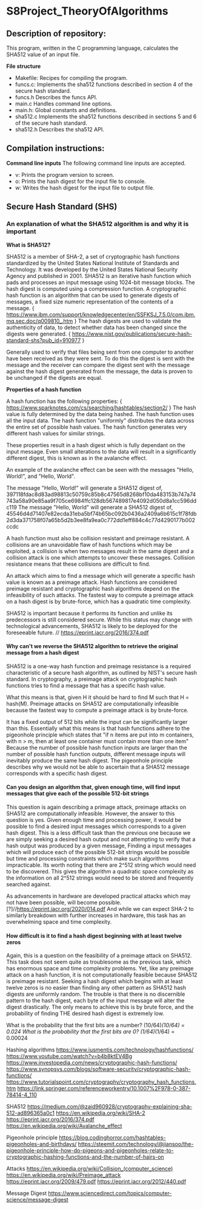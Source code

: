 # S8Project_TheoryOfAlgorithms

## Description of repository:
This program, written in the C programming language, calculates the SHA512 value of an input file.

__File structure__ 
- Makefile:		Recipes for compiling the program.
- funcs.c: 		Implements the sha512 functions described in section 4 of the secure hash standard.
- funcs.h		Describes the funcs API.
- main.c		Handles command line options.
- main.h:		Global constants and definitions.
- sha512.c		Implements the sha512 functions described in sections 5 and 6 of the secure hash standard.
- sha512.h		Describes the sha512 API.

## Compilation instructions:

__Command line inputs__ 
The following command line inputs are accepted.
- v: 		Prints the program version to screen.
- o:		Prints the hash digest for the input file to console.
- w: 		Writes the hash digest for the input file to output file. 




## Secure Hash Standard (SHS) 



### An explanation of what the SHA512 algorithm is and why it is important


__What is SHA512?__

SHA512 is a member of SHA-2, a set of cryptographic hash functions standardized by the United States National Institute of Standards and Technology. It was developed by the United States National Security Agency and published in 2001.
SHA512 is an iterative hash function which pads and processes an input message using 1024-bit message blocks. The hash digest is computed using a compression function.
A cryptographic hash function is an algorithm that can be used to generate digests of messages, a fixed size numeric representation of the contents of a message. { https://www.ibm.com/support/knowledgecenter/en/SSFKSJ_7.5.0/com.ibm.mq.sec.doc/q009810_.htm }
The hash digests are used to validate the authenticity of data, to detect whether data has been changed since the digests were generated. { https://www.nist.gov/publications/secure-hash-standard-shs?pub_id=910977 }
 
Generally used to verify that files being sent from one computer to another have been received as they were sent.
To do this the digest is sent with the message and the receiver can compare the digest sent with the message against the hash digest generated from the message, the data is proven to be unchanged if the digests are equal.


__Properties of a hash function__

A hash function has the following properties:  { https://www.sparknotes.com/cs/searching/hashtables/section2/ }
	The hash value is fully determined by the data being hashed.
	The hash function uses all the input data.
	The hash function "uniformly" distributes the data across the entire set of possible hash values.
	The hash function generates very different hash values for similar strings. 

These properties result in a hash digest which is fully dependant on the input message.
Even small alterations to the data will result in a significantly different digest, this is known as in the avalanche effect.

An example of the avalanche effect can be seen with the messages "Hello, World!", and "Hello, World".

The message "Hello, World!" will generate a SHA512 digest of,
	397118fdac8d83ad98813c50759c85b8c47565d8268bf10da483153b747a74743a58a90e85aa9f705ce6984ffc128db567489817e4092d050d8a1cc596ddc119
The message "Hello, World" will generate a SHA512 digest of,
	45546d4d71407e82ecda31eba5bf74b65bc092b0436a2409a6b615c1f78fdb2d3da371758f07a65b5d2b3ee8fa9ea0c772dd1eff884c4c77d4290177b002ccdc


A hash function must also be collision resistant and preimage resistant.
A collisions are an unavoidable flaw of hash functions which may be exploited, a collision is when two messages result in the same digest and a collision attack is one which attempts to uncover these messages.
Collision resistance means that these collisions are difficult to find. 

An attack which aims to find a message which will generate a specific hash value is known as a preimage attack.
Hash functions are considered preimage resistant and cryptographic hash algorithms depend on the infeasibility of such attacks. The fastest way to compute a preimage attack on a hash digest is by brute-force, which has a quadratic time complexity.


SHA512 is important because it performs its function and unlike its predecessors is still considered secure. While this status may change with technological advancements, SHA512 is likely to be deployed for the foreseeable future. // https://eprint.iacr.org/2016/374.pdf







#### Why can't we reverse the SHA512 algorithm to retrieve the original message from a hash digest

SHA512 is a one-way hash function and preimage resistance is a required characteristic of a secure hash algorithm, as outlined by NIST's secure hash standard.
In cryptography, a preimage attack on cryptographic hash functions tries to find a message that has a specific hash value. 

What this means is that, given H it should be hard to find M such that H = hash(M).
Preimage attacks on SHA512 are computationally infeasible because the fastest way to compute a preimage attack is by brute-force.



It has a fixed output of 512 bits while the input can be significantly larger than this.
Essentially what this means is that hash functions adhere to the pigeonhole principle which states that 
"if n items are put into m containers, with n > m, then at least one container must contain more than one item" 
Because the number of possible hash function inputs are larger than the number of possible hash function outputs, different message inputs will inevitably produce the same hash digest.
The pigeonhole principle describes why we would not be able to ascertain that a SHA512 message corresponds with a specific hash digest.



#### Can you design an algorithm that, given enough time, will find input messages that give each of the possible 512-bit strings

This question is again describing a primage attack, preimage attacks on SHA512 are computationally infeasible.
However, the answer to this question is yes. Given enough time and processing power, it would be possible to find a desired input messages which corresponds to a given hash digest.
This is a less difficult task than the previous one because we are simply seeking a desired hash output and not attempting to verify that a hash output was produced by a given message, 
Finding a input messages which will produce each of the possible 512-bit strings would be possible but time and processing constraints which make such algorithms impracticable. 
Its worth noting that there are 2^512 string which would need to be discovered. This gives the algorithm a quadratic space complexity as the information on all 2^512 strings would need to be stored and frequently searched against.



As advancements in hardware are developed practical attacks which may not have been possible, will become possible. [?]//https://eprint.iacr.org/2020/014.pdf 
And while we can expect SHA-2 to similarly breakdown with further increases in hardware, this task has an overwhelming space and time complexity.


#### How difficult is it to find a hash digest beginning with at least twelve zeros

Again, this is a question on the feasibility of a preimage attack on SHA512.
This task does not seem quite as troublesome as the previous task, which has enormous space and time complexity problems. Yet, like any preimage attack on a hash function, it is not computationally feasible because SHA512 is preimage resistant. 
Seeking a hash digest which begins with at least twelve zeros is no easier than finding any other pattern as SHA512 hash digests are uniformly random.
The trouble is that there is no discernible pattern to the hash digest, each byte of the input message will alter the digest drastically. The only means to achieve this is by brute force, and the probability of finding THE desired hash digest is extremely low.

What is the probability that the first bits are a number? 	(10/64)*(10/64) = 0.024
What is the probability that the first bits are 0? 			(1/64)*(1/64) = 0.00024






Hashing algorithms
https://www.iusmentis.com/technology/hashfunctions/
https://www.youtube.com/watch?v=b4b8ktEV4Bg
https://www.investopedia.com/news/cryptographic-hash-functions/
https://www.synopsys.com/blogs/software-security/cryptographic-hash-functions/
https://www.tutorialspoint.com/cryptography/cryptography_hash_functions.htm
https://link.springer.com/referenceworkentry/10.1007%2F978-0-387-78414-4_110

SHA512
https://medium.com/@zaid960928/cryptography-explaining-sha-512-ad896365a0c1
https://en.wikipedia.org/wiki/SHA-2
https://eprint.iacr.org/2016/374.pdf
https://en.wikipedia.org/wiki/Avalanche_effect

Pigeonhole principle
https://blog.codinghorror.com/hashtables-pigeonholes-and-birthdays/
https://steemit.com/technology/@jiansoo/the-pigeonhole-principle-how-do-pigeons-and-pigeonholes-relate-to-cryptographic-hashing-functions-and-the-number-of-hairs-on

Attacks
https://en.wikipedia.org/wiki/Collision_(computer_science)
https://en.wikipedia.org/wiki/Preimage_attack
https://eprint.iacr.org/2009/479.pdf
https://eprint.iacr.org/2012/440.pdf


Message Digest
https://www.sciencedirect.com/topics/computer-science/message-digest

